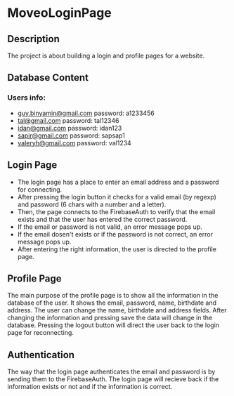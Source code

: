 # MoveoLoginPage

## Description
The project is about building a login and profile pages for a website.

## Database Content
### Users info:
* guy.binyamin@gmail.com		password: a1233456
* tal@gmail.com				password: tal12346
* idan@gmail.com				password: idan123
* sapir@gmail.com				password: sapsap1
* valeryh@gmail.com			password: val1234

## Login Page
* The login page has a place to enter an email address and a password for connecting.
* After pressing the login button it checks for a valid email (by regexp) and password (6 chars with a number and a letter).
* Then, the page connects to the FirebaseAuth to verify that the email exists and that the user has entered the correct password. 
* If the email or password is not valid, an error message pops up. 
* If the email dosen't exists or if the password is not correct, an error message pops up.
* After entering the right information, the user is directed to the profile page.

## Profile Page
The main purpose of the profile page is to show all the information in the database of the user.
It shows the email, password, name, birthdate and address.
The user can change the name, birthdate and address fields. After changing the information and pressing save the data will change in the database.
Pressing the logout button will direct the user back to the login page for reconnecting.

## Authentication
The way that the login page  authenticates the email and password is by sending them to the FirebaseAuth.
The login page will recieve back if the information exists or not and if the information is correct.
